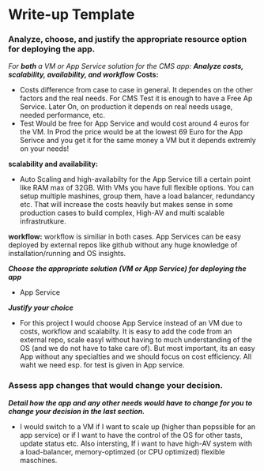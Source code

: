 # Write-up Template

### Analyze, choose, and justify the appropriate resource option for deploying the app.

*For **both** a VM or App Service solution for the CMS app:*
__*Analyze costs, scalability, availability, and workflow*__
__Costs:__
- Costs difference from case to case in general. It dependes on the other factors and the real needs. For CMS Test it is enough to have a Free Ap Service. Later On, on production it depends on real needs usage, needed performance, etc. 
- Test Would be free for App Service and would cost around 4 euros for the VM. In Prod the price would be at the lowest 69 Euro for the App Serivce and you get it for the same money a VM but it depends extremly on your needs!

__scalability and availability:__
- Auto Scaling and high-availabilty for the App Service till a certain point like RAM max of 32GB. With VMs you have full flexible options. You can setup multiple mashines, group them, have a load balancer, redundancy etc. That will increase the costs heavily but makes sense in some production cases to build complex, High-AV and multi scalable infrastrutkure.

__workflow:__
workflow is similiar in both cases. App Services can be easy deployed by external repos like github without any huge knowledge of installation/running and OS insights.

__*Choose the appropriate solution (VM or App Service) for deploying the app*__
- App Service
  
__*Justify your choice*__
- For this project I would choose App Service instead of an VM due to costs, workflow and scalabilty. It is easy to add the code from an external repo, scale easyl without having to much understanding of the OS (and we do not have to take care of). But most important, its an easy App without any specialties and we should focus on cost efficiency. All waht we need esp. for test is given in App service.

### Assess app changes that would change your decision.

__*Detail how the app and any other needs would have to change for you to change your decision in the last section.*__
- I would switch to a VM if I want to scale up (higher than popssible for an app service) or if I want to have the control of the OS for other tasts, update status etc. Also intersting, If i want to have high-AV system with a load-balancer, memory-optimzed (or CPU optimized) flexible maschines. 


